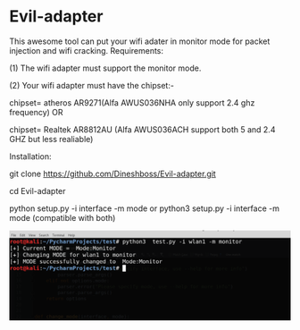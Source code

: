 # Evil-adapter
This awesome tool can put your wifi adater in monitor mode for packet injection and wifi cracking.
Requirements:

(1) The wifi adapter must support the monitor mode.

(2) Your wifi adapter must have the chipset:- 

chipset= atheros AR9271(Alfa AWUS036NHA only support 2.4 ghz frequency) OR

chipset= Realtek AR8812AU (Alfa AWUS036ACH support both 5 and 2.4 GHZ but less realiable)


Installation:

git clone https://github.com/Dineshboss/Evil-adapter.git

cd Evil-adapter

python setup.py -i interface -m mode or python3 setup.py -i interface -m mode (compatible with both)

![](/images/demo2.png)



